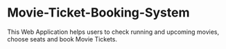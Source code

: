# Movie-Ticket-Booking-System
This Web Application helps users to check running and upcoming movies, choose seats and book Movie Tickets.
